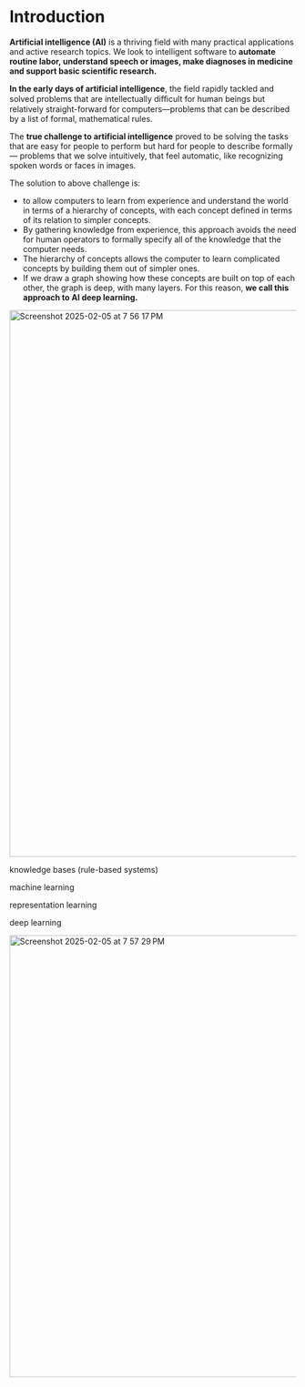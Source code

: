 # Introduction

**Artificial intelligence (AI)** is a thriving field with many practical applications and active research topics. We look to intelligent software to **automate routine labor, 
understand speech or images, make diagnoses in medicine and support basic scientific research.**

**In the early days of artificial intelligence**, the field rapidly tackled and solved problems that are intellectually diﬃcult for human beings but relatively straight-forward 
for computers—problems that can be described by a list of formal, mathematical rules.

The **true challenge to artificial intelligence** proved to be solving the tasks that are easy for people to perform but hard for people to describe formally — problems that 
we solve intuitively, that feel automatic, like recognizing spoken words or faces in images.

The solution to above challenge is: 

* to allow computers to learn from experience and understand the world in terms of a hierarchy of concepts, with each concept defined in terms of its relation to simpler concepts.
* By gathering knowledge from experience, this approach avoids the need for human operators to formally specify all of the knowledge that the computer needs.
* The hierarchy of concepts allows the computer to learn complicated concepts by building them out of simpler ones.
* If we draw a graph showing how these concepts are built on top of each other, the graph is deep, with many layers. For this reason, **we call this approach to AI deep learning.**

<img width="961" alt="Screenshot 2025-02-05 at 7 56 17 PM" src="https://github.com/user-attachments/assets/40cce9fe-4aed-487c-98a2-8f41aeefafef" />

knowledge bases (rule-based systems)

machine learning

representation learning

deep learning

<img width="777" alt="Screenshot 2025-02-05 at 7 57 29 PM" src="https://github.com/user-attachments/assets/f4bb3ae7-a162-45c4-a495-1a225e03f787" />
